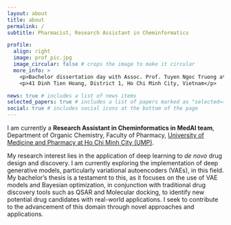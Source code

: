 ```yaml
---
layout: about
title: about
permalink: /
subtitle: Pharmacist, Research Assistant in Cheminformatics

profile:
  align: right
  image: prof_pic.jpg
  image_circular: false # crops the image to make it circular
  more_info: >
    <p>Bachelor dissertation day with Assoc. Prof. Tuyen Ngoc Truong at UMP</p>
    <p>41 Dinh Tien Hoang, District 1, Ho Chi Minh City, Vietnam</p>

news: true # includes a list of news items
selected_papers: true # includes a list of papers marked as "selected={true}"
social: true # includes social icons at the bottom of the page
---
```


I am currently a **Research Assistant in Cheminformatics in MedAI team**, Department of Organic Chemistry, Faculty of Pharmacy, [University of Medicine and Pharmacy at Ho Chi Minh City (UMP)](https://ump.edu.vn).

My research interest lies in the application of deep learning to _de novo_ drug design and discovery. I am currently exploring the implementation of deep generative models, particularly variational autoencoders (VAEs), in this field. My bachelor’s thesis is a testament to this, as it focuses on the use of VAE models and Bayesian optimization, in conjunction with traditional drug discovery tools such as QSAR and Molecular docking, to identify new potential drug candidates with real-world applications. I seek to contribute to the advancement of this domain through novel approaches and applications.
